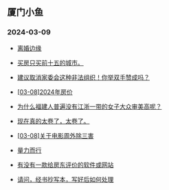 ## 厦门小鱼 
### 2024-03-09

+ [离婚边缘](http://bbs.xmfish.com/read-htm-tid-18157546.html)

+ [买房只买前十五的城市。](http://bbs.xmfish.com/read-htm-tid-18157436.html)

+ [建议取消家委会这种非法组织！你举双手赞成吗？](http://bbs.xmfish.com/read-htm-tid-18157461.html)

+ [[03-08]2024年房价](http://bbs.xmfish.com/read-htm-tid-18157519.html)

+ [为什么福建人普遍没有江浙一带的女子大众审美高呢？](http://bbs.xmfish.com/read-htm-tid-18157458.html)

+ [现在真的太卷了，太卷了。](http://bbs.xmfish.com/read-htm-tid-18157681.html)

+ [[03-08]关于电影周外除三害](http://bbs.xmfish.com/read-htm-tid-18157521.html)

+ [量力而行](http://bbs.xmfish.com/read-htm-tid-18157617.html)

+ [有没有一款给房东评价的软件或网站](http://bbs.xmfish.com/read-htm-tid-18157471.html)

+ [请问，经书抄写本，写好后如何处理](http://bbs.xmfish.com/read-htm-tid-18157580.html)


